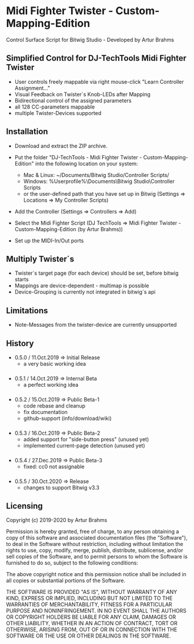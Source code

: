 # Midi Fighter Twister - Custom-Mapping-Edition 
Control Surface Script for Bitwig Studio - Developed by Artur Brahms

## Simplified Control for DJ-TechTools Midi Fighter Twister

- User controls freely mappable via right mouse-click "Learn Controller Assignment..."
- Visual Feedback on Twister´s Knob-LEDs after Mapping
- Bidirectional control of the assigned parameters
- all 128 CC-parameters mappable
- multiple Twister-Devices supported



## Installation

- Download and extract the ZIP archive.
- Put the folder "DJ-TechTools - Midi Fighter Twister - Custom-Mapping-Edition" into the following location on your system:
	- Mac & Linux: ~/Documents/Bitwig Studio/Controller Scripts/
	- Windows: %Userprofile%\Documents\Bitwig Studio\Controller Scripts
	- or the user-defined path that you have set up in Bitwig (Settings => Locations => My Controller Scripts)
	
- Add the Controller (Settings => Controllers => Add)
- Select the Midi Fighter Script (DJ TechTools => Midi Fighter Twister - Custom-Mapping-Edition (by Artur Brahms))
- Set up the MIDI-In/Out ports



 
## Multiply Twister´s
- Twister´s target page (for each device) should be set, before bitwig starts
- Mappings are device-dependent - multimap is possible
- Device-Grouping is currently not integrated in bitwig´s api



## Limitations
- Note-Messages from the twister-device are currently unsupported



## History
- 0.5.0 / 11.Oct.2019 => Initial Release
	- a very basic working idea
###
- 0.5.1 / 14.Oct.2019 => Internal Beta
	- a perfect working idea
###
- 0.5.2 / 15.Oct.2019 => Public Beta-1
	- code rebase and cleanup
	- fix documentation
	- github-support (info/download/wiki)
###
- 0.5.3 / 16.Oct.2019 => Public Beta-2
	- added support for "side-button press" (unused yet)
	- implemented current-page detection (unused yet)
###
- 0.5.4 / 27.Dec.2019 => Public Beta-3
	- fixed: cc0 not assignable
###
- 0.5.5 / 30.Oct.2020 => Release
	- changes to support Bitwig v3.3
###



## Licensing

Copyright (c) 2019-2020 by Artur Brahms
 
Permission is hereby granted, free of charge, to any person obtaining a copy
of this software and associated documentation files (the "Software"), to deal
in the Software without restriction, including without limitation the rights
to use, copy, modify, merge, publish, distribute, sublicense, and/or sell
copies of the Software, and to permit persons to whom the Software is
furnished to do so, subject to the following conditions:

The above copyright notice and this permission notice shall be included in all
copies or substantial portions of the Software.

THE SOFTWARE IS PROVIDED "AS IS", WITHOUT WARRANTY OF ANY KIND, EXPRESS OR
IMPLIED, INCLUDING BUT NOT LIMITED TO THE WARRANTIES OF MERCHANTABILITY,
FITNESS FOR A PARTICULAR PURPOSE AND NONINFRINGEMENT. IN NO EVENT SHALL THE
AUTHORS OR COPYRIGHT HOLDERS BE LIABLE FOR ANY CLAIM, DAMAGES OR OTHER
LIABILITY, WHETHER IN AN ACTION OF CONTRACT, TORT OR OTHERWISE, ARISING FROM,
OUT OF OR IN CONNECTION WITH THE SOFTWARE OR THE USE OR OTHER DEALINGS IN THE
SOFTWARE.
